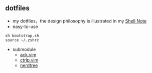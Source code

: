 ## dotfiles
* my dotfiles，the design philosophy is illustrated in my [Shell Note](https://github.com/huangrt01/CS-Notes/blob/master/Notes/Output/Shell-MIT-6-NULL.md)
* easy-to-use
```shell
sh bootstrap.sh
source ~/.zshrc
```

* submodule
  * [ack.vim](https://github.com/mileszs/ack.vim)
  * [ctrlp.vim](https://github.com/ctrlpvim/ctrlp.vim)
  * [nerdtree](https://github.com/preservim/nerdtree)